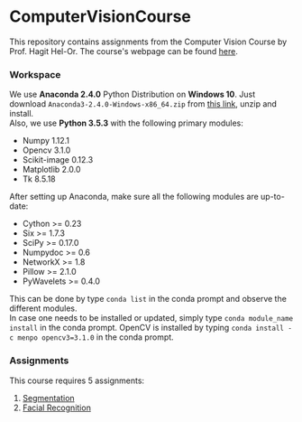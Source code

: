 # ComputerVisionCourse
This repository contains assignments from the Computer Vision Course by Prof. Hagit Hel-Or. 
The course's webpage can be found [here](http://cs.haifa.ac.il/hagit/courses/CV).

### Workspace
We use **Anaconda 2.4.0** Python Distribution on **Windows 10**.
Just download `Anaconda3-2.4.0-Windows-x86_64.zip` from [this link](https://repo.continuum.io/archive/.winzip/ "zipped Windows installers"), unzip and install.  
Also, we use **Python 3.5.3** with the following primary modules:
  * Numpy 1.12.1
  * Opencv 3.1.0
  * Scikit-image 0.12.3
  * Matplotlib 2.0.0
  * Tk 8.5.18

After setting up Anaconda, make sure all the following modules are up-to-date:
  * Cython >= 0.23
  * Six >= 1.7.3
  * SciPy >= 0.17.0
  * Numpydoc >= 0.6
  * NetworkX >= 1.8
  * Pillow >= 2.1.0
  * PyWavelets >= 0.4.0

This can be done by type `conda list` in the conda prompt and observe the different modules.  
In case one needs to be installed or updated, simply type `conda module_name install` in the conda prompt. 
OpenCV is installed by typing `conda install -c menpo opencv3=3.1.0` in the conda prompt.
  
### Assignments
This course requires 5 assignments:
  1. [Segmentation](/segmentation/guide.md)
  2. [Facial Recognition](/facialRecognition/guide.md)
